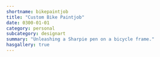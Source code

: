 ```yaml
---
shortname: bikepaintjob
title: "Custom Bike Paintjob"
date: 0300-01-01
category: personal
subcategory: designart
summary: "Unleashing a Sharpie pen on a bicycle frame."
hasgallery: true
---
```

